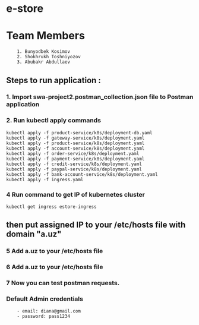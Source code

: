 # e-store
# Team Members
~~~
    1. Bunyodbek Kosimov
    2. Shokhrukh Toshniyozov
    3. Abubakr Abdullaev
~~~

## Steps to run application : 
### 1. Import swa-project2.postman_collection.json file to Postman application
### 2. Run kubectl apply commands
```
kubectl apply -f product-service/k8s/deployment-db.yaml
kubectl apply -f gateway-service/k8s/deployment.yaml
kubectl apply -f product-service/k8s/deployment.yaml
kubectl apply -f account-service/k8s/deployment.yaml
kubectl apply -f order-service/k8s/deployment.yaml
kubectl apply -f payment-service/k8s/deployment.yaml
kubectl apply -f credit-service/k8s/deployment.yaml
kubectl apply -f paypal-service/k8s/deployment.yaml
kubectl apply -f bank-account-service/k8s/deployment.yaml
kubectl apply -f ingress.yaml
```
### 4 Run command to get IP of kubernetes cluster
```
kubectl get ingress estore-ingress  
```
## then put assigned IP to your /etc/hosts file with domain "a.uz"

### 5 Add a.uz to your /etc/hosts file
### 6 Add a.uz to your /etc/hosts file
### 7 Now you can test postman requests.
### Default Admin credentials
~~~
    - email: diana@gmail.com
    - password: pass1234
~~~